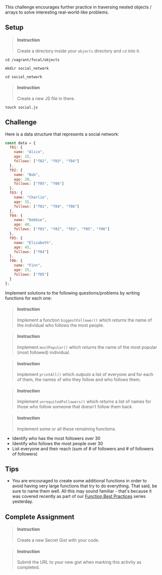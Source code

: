 

This challenge encourages further practice in traversing nested objects / arrays to solve interesting real-world-like problems.

## Setup

> #### Instruction
> Create a directory inside your `objects` directory and `cd` into it.

```terminal
cd /vagrant/focal/objects
```

```terminal
mkdir social_network
```

```terminal
cd social_network
```

> #### Instruction
> Create a new JS file in there.

```terminal
touch social.js
```

## Challenge

Here is a data structure that represents a social network:

```javascript
const data = {
  f01: {
    name: "Alice",
    age: 15,
    follows: ["f02", "f03", "f04"]
  },
  f02: {
    name: "Bob",
    age: 20,
    follows: ["f05", "f06"]
  },
  f03: {
    name: "Charlie",
    age: 35,
    follows: ["f01", "f04", "f06"]
  },
  f04: {
    name: "Debbie",
    age: 40,
    follows: ["f01", "f02", "f03", "f05", "f06"]
  },
  f05: {
    name: "Elizabeth",
    age: 45,
    follows: ["f04"]
  },
  f06: {
    name: "Finn",
    age: 25,
    follows: ["f05"]
  }
};
```

Implement solutions to the following questions/problems by writing functions for each one:

> #### Instruction
> Implement a function `biggestFollower()` which _returns_ the name of the individual who follows the most people.

<div></div>

> #### Instruction
> Implement `mostPopular()` which _returns_ the name of the most popular (most followed) individual.

<div></div>

> #### Instruction
> Implement `printAll()` which _outputs_ a list of everyone and for each of them, the names of who they follow and who follows them.

<div></div>

> #### Instruction
> Implement `unrequitedFollowers()` which _returns_ a list of names for those who follow someone that doesn't follow them back.

<div></div>

> #### Instruction
> Implement some or all these remaining functions.

- Identify who has the most followers over 30
- Identify who follows the most people over 30
- List everyone and their reach (sum of # of followers and # of followers of followers)

## Tips

- You are encouraged to create some additional functions in order to avoid having very large functions that try to do everything. That said, be sure to name them well. All this may sound familiar - that's because it was covered recently as part of our [Function Best Practices](/f517804a-1253-4a7a-89e8-38a8d112a1d8) series yesterday.

## Complete Assignment

> #### Instruction
> Create a new Secret Gist with your code.

<div></div>

> #### Instruction
> Submit the URL to your new gist when marking this activity as completed.
